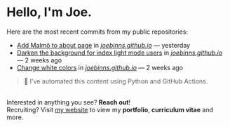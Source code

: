 # Hello, I'm Joe.
Here are the most recent commits from my public repositories:<br>
<!--activity_section_start-->
- [Add Malmö to about page](https://github.com/joebinns/joebinns.github.io/commit/abd013e08478e6d2c3958787da475b1416ce8208) in [*joebinns.github.io*](https://github.com/joebinns/joebinns.github.io) — yesterday
- [Darken the background for index light mode users](https://github.com/joebinns/joebinns.github.io/commit/8c87357809548f110c1d66b8183c067527f862bf) in [*joebinns.github.io*](https://github.com/joebinns/joebinns.github.io) — 2 weeks ago
- [Change white colors](https://github.com/joebinns/joebinns.github.io/commit/b6ebd87288aaa72cc73ec511f4264156c7af5997) in [*joebinns.github.io*](https://github.com/joebinns/joebinns.github.io) — 2 weeks ago
<!--activity_section_end-->
> 🚀 I've automated this content using Python  and GitHub Actions.

<br>Interested in anything you see? **Reach out**!<br>
Recruiting? Visit [my website](https://joebinns.com/) to view my **portfolio**, **curriculum vitae** and more.

